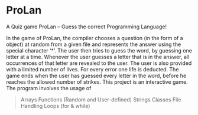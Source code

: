# ProLan
A Quiz game
ProLan – Guess the correct Programming Language!

In the game of ProLan, the compiler chooses a question (in the form of a object) at random from a given file and represents the answer using the special character ‘*’. The user then tries to guess the word, by guessing one letter at a time. Whenever the user guesses a letter that is in the answer, all occurrences of that letter are revealed to the user. The user is also provided with a limited number of lives.  For every error one life is deducted. The game ends when the user has guessed every letter in the word, before he reaches the allowed number of strikes.
This project is an interactive game. The program involves the usage of
>	Arrays
>	Functions (Random and User-defined)
>	Strings
>	Classes
>	File Handling
>	Loops (for & while)
